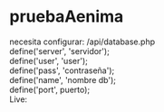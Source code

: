 # pruebaAenima

necesita configurar:
 /api/database.php
    <br>
    define('server', 'servidor');
    <br>
    define('user', 'user');
    <br>
    define('pass', 'contraseña');
    <br>
    define('name', 'nombre db');
    <br>
    define('port', puerto); 
    <br>
    Live: <a href="https://ignsoft.com.ar/productos"><b></a>
